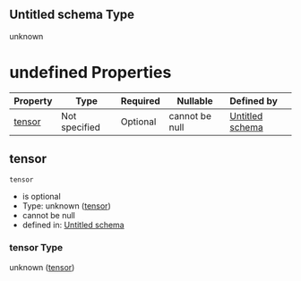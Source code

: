 ## Untitled schema Type

unknown

# undefined Properties

| Property          | Type          | Required | Nullable       | Defined by                                                                                                                                                             |
| :---------------- | ------------- | -------- | -------------- | :--------------------------------------------------------------------------------------------------------------------------------------------------------------------- |
| [tensor](#tensor) | Not specified | Optional | cannot be null | [Untitled schema](math-properties-tensor.md "https&#x3A;//raw.githubusercontent.com/claudioperez/FedeasAPI/v0.0.1/schemas/math.schema.json#tensor#/properties/tensor") |

## tensor




`tensor`

-   is optional
-   Type: unknown ([tensor](math-properties-tensor.md))
-   cannot be null
-   defined in: [Untitled schema](math-properties-tensor.md "https&#x3A;//raw.githubusercontent.com/claudioperez/FedeasAPI/v0.0.1/schemas/math.schema.json#tensor#/properties/tensor")

### tensor Type

unknown ([tensor](math-properties-tensor.md))
